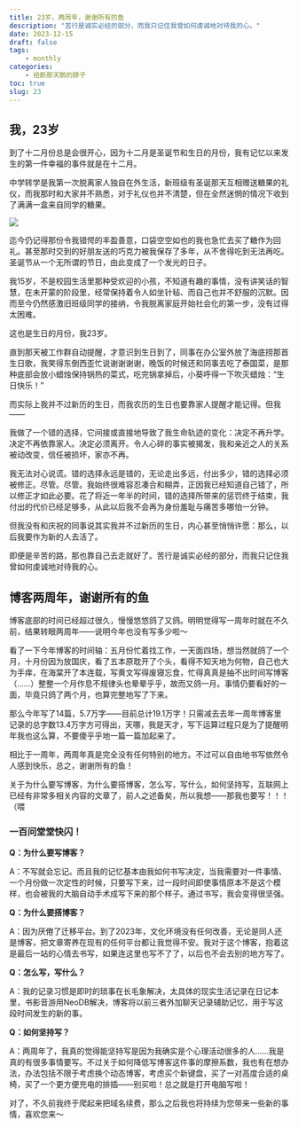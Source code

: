 ```yaml
---
title: 23岁，两周年，谢谢所有的鱼
description: "苦行是诚实必经的部分，而我只记住我曾如何虔诚地对待我的心。"
date: 2023-12-15
draft: false
tags: 
    - monthly
categories: 
    - 扭断那天鹅的脖子
toc: true
slug: 23
---
```


## 我，23岁

到了十二月份总是会很开心，因为十二月是圣诞节和生日的月份，我有记忆以来发生的第一件幸福的事件就是在十二月。

中学转学是我第一次脱离家人独自在外生活，新班级有圣诞那天互相赠送糖果的礼仪，而我那时和大家并不熟悉，对于礼仪也并不清楚，但在全然迷惘的情况下收到了满满一盒来自同学的糖果。

![](/Dec/糖果.jpg)

迄今仍记得那份令我错愕的丰盈善意，口袋空空如也的我也急忙去买了糖作为回礼。甚至那时交到的好朋友送的巧克力被我保存了多年，从不舍得吃到无法再吃。圣诞节从一个无所谓的节日，由此变成了一个发光的日子。

我15岁，不是校园生活里那种受欢迎的小孩，不知道有趣的事情，没有讲笑话的智慧，在未开蒙的阶段里，经常保持着令人如坐针毡、而自己也并不舒服的沉默。因而至今仍然感激旧班级同学的接纳，令我脱离家庭开始社会化的第一步，没有过得太困难。

这也是生日的月份，我23岁。

直到那天被工作群自动提醒，才意识到生日到了，同事在办公室外放了海底捞那首生日歌，我笑得东倒西歪忙说谢谢谢谢，晚饭的时候还和同事去吃了泰国菜，是那种底部会放小蜡烛保持锅热的菜式，吃完锅拿掉后，小葵呼得一下吹灭蜡烛：“生日快乐！”

而实际上我并不过新历的生日，而我农历的生日也要靠家人提醒才能记得。但我——

我做了一个错的选择，它间接或直接地导致了我生命轨迹的变化：决定不再升学。决定不再依靠家人。决定必须离开。令人心碎的事实被揭发，我和亲近之人的关系被动改变，信任被损坏，家亦不再。

我无法对心说谎。错的选择永远是错的，无论走出多远，付出多少，错的选择必须被修正。尽管。尽管。我始终很难容忍凑合和糊弄，正因我已经知道自己错了，所以修正才如此必要。花了将近一年半的时间，错的选择所带来的惩罚终于结束，我付出的代价已经足够多，从此以后我不会再为身份羞耻与痛苦多哪怕一分钟。

但我没有和庆祝的同事说其实我并不过新历的生日，内心甚至悄悄许愿：那么，以后我要作为新的人去活了。

即便是辛苦的路，那也靠自己去走就好了。苦行是诚实必经的部分，而我只记住我曾如何虔诚地对待我的心。


## 博客两周年，谢谢所有的鱼

博客底部的时间已经超过很久，慢慢悠悠鸽了又鸽。明明觉得写一周年时就在不久前，结果转眼两周年——说明今年也没有写多少啦～

看了一下今年博客的时间轴：五月份忙着找工作，一天面四场，想当然就鸽了一个月，十月份因为放国庆，看了五本原耽开了个头，看得不知天地为何物，自己也大为手痒，在海棠开了本连载，写黄文写得废寝忘食，忙得真真是抽不出时间写博客（……）整整一个月作息不规律头也晕晕乎乎，故而又鸽一月。事情仍要看好的一面，毕竟只鸽了两个月，也算完整地写了下来。

那么今年写了14篇，5.7万字——目前总计19.1万字！只需减去去年一周年博客里记录的总字数13.4万字方可得出，天哪，我是天才，写下运算过程只是为了提醒明年我也这么算，不要傻乎乎地一篇一篇加起来了。

相比于一周年，两周年真是完全没有任何特别的地方。不过可以自由地书写依然令人感到快乐，总之，谢谢所有的鱼！

关于为什么要写博客，为什么要搭博客，怎么写，写什么，如何坚持写，互联网上已经有非常多相关内容的文章了，前人之述备矣，所以我想——那我也要写！！！（喂

### 一百问堂堂快闪！

**Q：为什么要写博客？**

A：不写就会忘记。而且我的记忆基本由我如何书写决定，当我需要对一件事情、一个月份做一次定性的时候，只要写下来，过一段时间即使事情原本不是这个模样，也会被我的大脑自动手术成写下来的那个样子。通过书写，我会变得很坚强。

**Q：为什么要搭博客？**

A：因为厌倦了迁移平台。到了2023年，文化环境没有任何改善，无论是同人还是博客，把文章寄养在现有的任何平台都让我觉得不安。我对于这个博客，抱着这是最后一站的心情去书写，如果连这里也写不了了，以后也不会去别的地方写了。

**Q：怎么写，写什么？**

A：我的记录习惯是即时的琐事在长毛象解决，太具体的现实生活记录在日记本里，书影音游用NeoDB解决，博客将以前三者外加聊天记录辅助记忆，用于写这段时间发生的新的事。

**Q：如何坚持写？**

A：两周年了，我真的觉得能坚持写是因为我确实是个心理活动很多的人……我是真的有很多事情要写。不过关于如何降低写博客这件事的摩擦系数，我也有在想办法，办法包括不限于考虑换个动态博客，考虑买个新键盘，买了一对高度合适的桌椅，买了一个更方便充电的排插——别买啦！总之就是打开电脑写啦！

对了，不久前我终于爬起来把域名续费，那么之后我也将持续为您带来一些新的事情，喜欢您来～